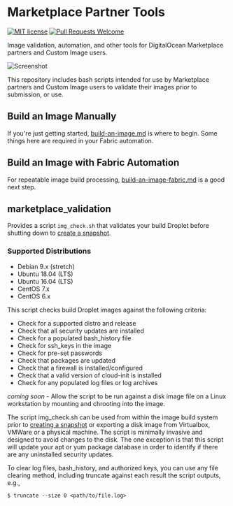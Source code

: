 # Marketplace Partner Tools

[![MIT license](https://img.shields.io/badge/license-MIT-blue.svg)](LICENSE)
[![Pull Requests Welcome](https://img.shields.io/badge/PRs-welcome-brightgreen.svg?style=flat)](http://makeapullrequest.com)

Image validation, automation, and other tools for DigitalOcean Marketplace partners and Custom Image users.

![Screenshot](screenshot.png)

This repository includes bash scripts intended for use by Marketplace partners and Custom Image users to validate their images prior to submission, or use.

## Build an Image Manually

If you're just getting started, [build-an-image.md](marketplace_docs/build-an-image.md) is where to begin. Some things here are required in your Fabric automation.

## Build an Image with Fabric Automation

For repeatable image build processing, [build-an-image-fabric.md](marketplace_docs/build-an-image-fabric.md) is a good next step.

## marketplace_validation

Provides a script `img_check.sh` that validates your build Droplet before shutting down to [create a snapshot](https://www.digitalocean.com/docs/images/snapshots/how-to/snapshot-droplets/).

### Supported Distributions 

* Debian 9.x (stretch)
* Ubuntu 18.04 (LTS)
* Ubuntu 16.04 (LTS)
* CentOS 7.x
* CentOS 6.x 

This script checks build Droplet images against the following criteria:

- Check for a supported distro and release
- Check that all security updates are installed
- Check for a populated bash_history file
- Check for ssh_keys in the image
- Check for pre-set passwords
- Check that packages are updated
- Check that a firewall is installed/configured
- Check that a valid version of cloud-init is installed
- Check for any populated log files or log archives

*coming soon* - Allow the script to be run against a disk image file on a Linux workstation by mounting and chrooting into the image.

The script img_check.sh can be used from within the image build system prior to [creating a snapshot](https://www.digitalocean.com/docs/images/snapshots/how-to/snapshot-droplets/) or exporting a disk image from Virtualbox, VMWare or a physical machine. The script is minimally invasive and designed to avoid changes to the disk. The one exception is that this script will update your apt or yum package database in order to identify if there are any uninstalled security updates.

To clear log files, bash_history, and authorized keys, you can use any file clearing method, including truncate against each result the script outputs, e.g.,

`$ truncate --size 0 <path/to/file.log>`
